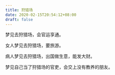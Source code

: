 ```yaml
---
title: 狩猎场
date: 2020-02-15T20:54:12+08:00
draft: false
---
```


梦见去狩猎场，会官运享通。


女人梦见去狩猎场，要旅游。


病人梦见去狩猎场，出国做生意，能发大财。


梦见自己当了狩猎场的官吏，会交上没有教养的朋友。
